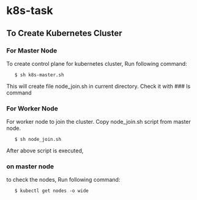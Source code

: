 # k8s-task

## To Create Kubernetes Cluster
### For Master Node
To create control plane for kubernetes cluster, Run following command:
```
   $ sh k8s-master.sh
```
This will create file node_join.sh in current directory. Check it with ### ls command

### For Worker Node
For worker node to join the cluster. Copy node_join.sh script from master node. 
```
   $ sh node_join.sh
```
After above script is executed, 
### on master node
to check the nodes, Run following command:
```
   $ kubectl get nodes -o wide 
```

